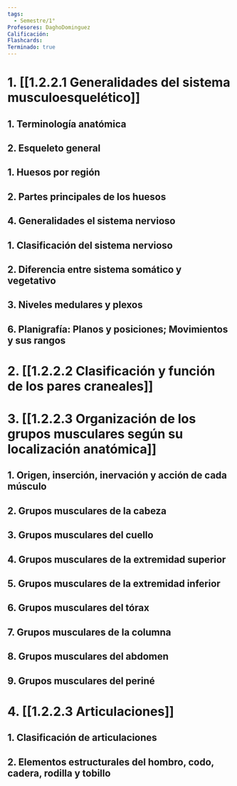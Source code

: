 ```yaml
---
tags:
  - Semestre/1°
Profesores: DaghoDominguez
Calificación: 
Flashcards: 
Terminado: true
---
```

# 1. [[1.2.2.1 Generalidades del sistema musculoesquelético]]

## 1. Terminología anatómica
## 2. Esqueleto general

## 1. Huesos por región
## 2. Partes principales de los huesos

## 4. Generalidades el sistema nervioso

## 1. Clasificación del sistema nervioso
## 2. Diferencia entre sistema somático y vegetativo
## 3. Niveles medulares y plexos

## 6. Planigrafía: Planos y posiciones; Movimientos y sus rangos

# 2. [[1.2.2.2 Clasificación y función de los pares craneales]]
# 3. [[1.2.2.3 Organización de los grupos musculares según su localización anatómica]]

## 1. Origen, inserción, inervación y acción de cada músculo
## 2. Grupos musculares de la cabeza
## 3. Grupos musculares del cuello
## 4. Grupos musculares de la extremidad superior
## 5. Grupos musculares de la extremidad inferior
## 6. Grupos musculares del tórax
## 7. Grupos musculares de la columna
## 8. Grupos musculares del abdomen
## 9. Grupos musculares del periné

# 4. [[1.2.2.3 Articulaciones]]

## 1. Clasificación de articulaciones
## 2. Elementos estructurales del hombro, codo, cadera, rodilla y tobillo
